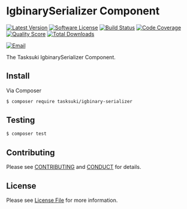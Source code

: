 # IgbinarySerializer Component

[![Latest Version](https://img.shields.io/github/release/Tasksuki/igbinary-serializer.svg?style=flat-square)](https://github.com/tasksuki/igbinary-serializer/releases)
[![Software License](https://img.shields.io/badge/license-MIT-brightgreen.svg?style=flat-square)](LICENSE)
[![Build Status](https://img.shields.io/travis/tasksuki/igbinary-serializer.svg?style=flat-square)](https://travis-ci.org/tasksuki/igbinary-serializer)
[![Code Coverage](https://img.shields.io/scrutinizer/coverage/g/tasksuki/igbinary-serializer.svg?style=flat-square)](https://scrutinizer-ci.com/g/tasksuki/igbinary-serializer)
[![Quality Score](https://img.shields.io/scrutinizer/g/tasksuki/igbinary-serializer.svg?style=flat-square)](https://scrutinizer-ci.com/g/tasksuki/igbinary-serializer)
[![Total Downloads](https://img.shields.io/packagist/dt/tasksuki/igbinary-serializer.svg?style=flat-square)](https://packagist.org/packages/tasksuki/igbinary-serializer)

[![Email](https://img.shields.io/badge/email-team@tasksuki.io-blue.svg?style=flat-square)](mailto:team@tasksuki.io)

The Tasksuki IgbinarySerializer Component.


## Install

Via Composer

```bash
$ composer require tasksuki/igbinary-serializer
```

## Testing

```bash
$ composer test
```


## Contributing

Please see [CONTRIBUTING](CONTRIBUTING.md) and [CONDUCT](CONDUCT.md) for details.


## License

Please see [License File](LICENSE) for more information.
